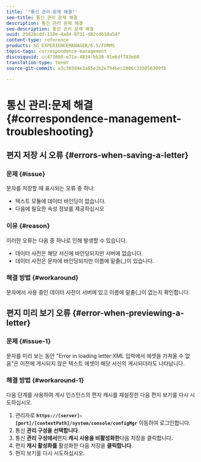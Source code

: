 ```yaml
---
title: '"통신 관리:문제 해결"'
seo-title: 통신 관리 문제 해결
description: 통신 관리 문제 해결
seo-description: 통신 관리 문제 해결
uuid: 25828cdd-110e-4a84-8f31-d82cd610a54f
content-type: reference
products: SG_EXPERIENCEMANAGER/6.5/FORMS
topic-tags: correspondence-management
discoiquuid: cc473808-e71a-4834-bb30-91e6df783e60
translation-type: tm+mt
source-git-commit: a3c303d4e3a85e1b2e794bec2006c335056309fb

---
```



# 통신 관리:문제 해결 {#correspondence-management-troubleshooting}

## 편지 저장 시 오류 {#errors-when-saving-a-letter}

### 문제 {#issue}

문자를 저장할 때 표시되는 오류 중 하나:

* 텍스트 모듈에 데이터 바인딩이 없습니다.
* 다음에 필요한 속성 정보를 제공하십시오

### 이유 {#reason}

이러한 오류는 다음 중 하나로 인해 발생할 수 있습니다.

* 데이터 사전은 해당 서신에 바인딩되지만 서버에 없습니다.
* 데이터 사전은 문자에 바인딩되지만 이름에 밑줄(_)이 있습니다.

### 해결 방법 {#workaround}

문자에서 사용 중인 데이터 사전이 서버에 있고 이름에 밑줄(_)이 없는지 확인합니다.

## 편지 미리 보기 오류 {#error-when-previewing-a-letter}

### 문제 {#issue-1}

문자를 미리 보는 동안 &quot;Error in loading letter:XML 입력에서 에셋을 가져올 수 없음&quot;은 이전에 게시되지 않은 텍스트 에셋이 해당 서신의 게시되더라도 나타납니다.

### 해결 방법 {#workaround-1}

다음 단계를 사용하여 게시 인스턴스의 편지 캐시를 재설정한 다음 편지 보기를 다시 시도하십시오.

1. 관리자로 **`https://[server]:[port]/[contextPath]/system/console/configMgr`** 이동하여 로그인합니다.
1. 통신 **관리 구성을 선택합니다**.
1. 통신 **관리 구성에서**&#x200B;편지 **캐시 사용을 비활성화한**&#x200B;다음 저장을 클릭합니다&#x200B;**.**
1. 편지 **캐시 활성화를** 활성화한 다음 저장을 **클릭합니다**.
1. 편지 보기를 다시 시도하십시오.

